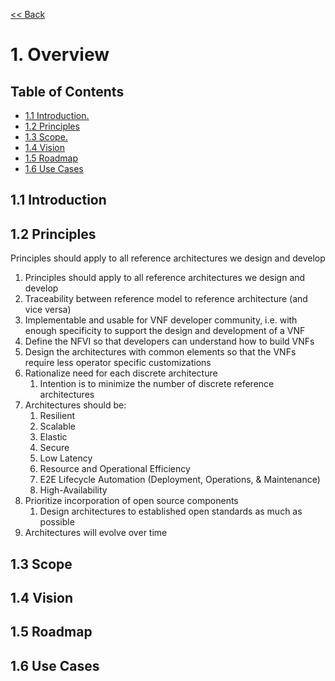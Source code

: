 [<< Back](../../ref_arch)

# 1. Overview

## Table of Contents
* [1.1 Introduction.](#1.1)
* [1.2 Principles](#1.2)
* [1.3 Scope.](#1.3)
* [1.4 Vision](#1.4)
* [1.5 Roadmap](#1.5)
* [1.6 Use Cases](#1.6)

<a name="1.1"></a>
## 1.1 Introduction

<!-- <p align="center"><img src="../figures/ref_arch_ch01_e2e.png" alt="E2E" title="E2E" width="100%"/></p><p align="center"><b>Figure 1-1:</b> E2E</p> -->
  
<a name="1.2"></a>
## 1.2 Principles

Principles should apply to all reference architectures we design and develop

1. Principles should apply to all reference architectures we design and develop
1. Traceability between reference model to reference architecture (and vice versa)
1. Implementable and usable for VNF developer community, i.e. with enough specificity to support the design and development of a VNF 
1. Define the NFVI so that developers can understand how to build VNFs
1. Design the architectures with common elements so that the VNFs require less operator specific customizations
1. Rationalize need for each discrete architecture
    1. Intention is to minimize the number of discrete reference architectures
1. Architectures should be:
    1. Resilient
    1. Scalable
    1. Elastic
    1. Secure
    1. Low Latency
    1. Resource and Operational Efficiency
    1. E2E Lifecycle Automation (Deployment, Operations, & Maintenance)
    1. High-Availability
1. Prioritize incorporation of open source components 
    1. Design architectures to established open standards as much as possible
1. Architectures will evolve over time 

<a name="1.3"></a>
## 1.3 Scope

<a name="1.4"></a>
## 1.4 Vision

<a name="1.5"></a>
## 1.5 Roadmap

<a name="1.6"></a>
## 1.6 Use Cases